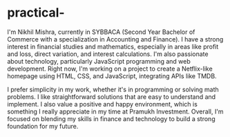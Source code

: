 # practical-
I'm Nikhil Mishra, currently in SYBBACA (Second Year Bachelor of Commerce with a specialization in Accounting and Finance). 
I have a strong interest in financial studies and mathematics, especially in areas like profit and loss, direct variation, 
and interest calculations. I'm also passionate about technology, particularly JavaScript programming and web development.
Right now, I'm working on a project to create a Netflix-like homepage using HTML, CSS, and JavaScript, integrating APIs like TMDB.

I prefer simplicity in my work, whether it's in programming or solving math problems.
I like straightforward solutions that are easy to understand and implement. 
I also value a positive and happy environment, which is something I really appreciate in my time at Pramukh Investment.
Overall, I'm focused on blending my skills in finance and technology to build a strong foundation for my future.
